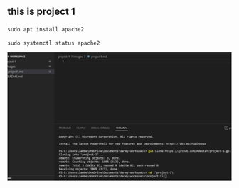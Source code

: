 ## this is project 1

`sudo apt install apache2`

`sudo systemctl status apache2`

![apache-status](./images/apache-status.png)
